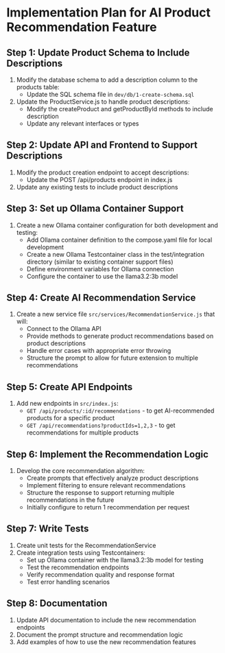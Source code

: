 # Implementation Plan for AI Product Recommendation Feature

## Step 1: Update Product Schema to Include Descriptions

1. Modify the database schema to add a description column to the products table:
   - Update the SQL schema file in `dev/db/1-create-schema.sql`
2. Update the ProductService.js to handle product descriptions:
   - Modify the createProduct and getProductById methods to include description
   - Update any relevant interfaces or types

## Step 2: Update API and Frontend to Support Descriptions

1. Modify the product creation endpoint to accept descriptions:
   - Update the POST /api/products endpoint in index.js
2. Update any existing tests to include product descriptions

## Step 3: Set up Ollama Container Support

1. Create a new Ollama container configuration for both development and testing:
   - Add Ollama container definition to the compose.yaml file for local development
   - Create a new Ollama Testcontainer class in the test/integration directory (similar to existing container support files)
   - Define environment variables for Ollama connection
   - Configure the container to use the llama3.2:3b model

## Step 4: Create AI Recommendation Service

1. Create a new service file `src/services/RecommendationService.js` that will:
   - Connect to the Ollama API
   - Provide methods to generate product recommendations based on product descriptions
   - Handle error cases with appropriate error throwing
   - Structure the prompt to allow for future extension to multiple recommendations

## Step 5: Create API Endpoints

1. Add new endpoints in `src/index.js`:
   - `GET /api/products/:id/recommendations` - to get AI-recommended products for a specific product
   - `GET /api/recommendations?productIds=1,2,3` - to get recommendations for multiple products

## Step 6: Implement the Recommendation Logic

1. Develop the core recommendation algorithm:
   - Create prompts that effectively analyze product descriptions
   - Implement filtering to ensure relevant recommendations
   - Structure the response to support returning multiple recommendations in the future
   - Initially configure to return 1 recommendation per request

## Step 7: Write Tests

1. Create unit tests for the RecommendationService
2. Create integration tests using Testcontainers:
   - Set up Ollama container with the llama3.2:3b model for testing
   - Test the recommendation endpoints
   - Verify recommendation quality and response format
   - Test error handling scenarios

## Step 8: Documentation

1. Update API documentation to include the new recommendation endpoints
2. Document the prompt structure and recommendation logic
3. Add examples of how to use the new recommendation features
